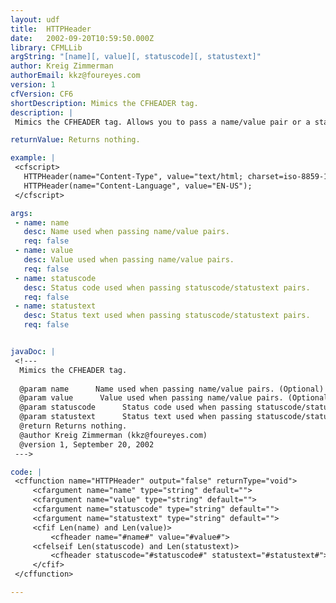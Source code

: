 ```yaml
---
layout: udf
title:  HTTPHeader
date:   2002-09-20T10:59:50.000Z
library: CFMLLib
argString: "[name][, value][, statuscode][, statustext]"
author: Kreig Zimmerman
authorEmail: kkz@foureyes.com
version: 1
cfVersion: CF6
shortDescription: Mimics the CFHEADER tag.
description: |
 Mimics the CFHEADER tag. Allows you to pass a name/value pair or a statuscode/statustext pair.

returnValue: Returns nothing.

example: |
 <cfscript>
   HTTPHeader(name="Content-Type", value="text/html; charset=iso-8859-1");
   HTTPHeader(name="Content-Language", value="EN-US");
 </cfscript>

args:
 - name: name
   desc: Name used when passing name/value pairs.
   req: false
 - name: value
   desc: Value used when passing name/value pairs.
   req: false
 - name: statuscode
   desc: Status code used when passing statuscode/statustext pairs.
   req: false
 - name: statustext
   desc: Status text used when passing statuscode/statustext pairs.
   req: false


javaDoc: |
 <!---
  Mimics the CFHEADER tag.
  
  @param name      Name used when passing name/value pairs. (Optional)
  @param value      Value used when passing name/value pairs. (Optional)
  @param statuscode      Status code used when passing statuscode/statustext pairs. (Optional)
  @param statustext      Status text used when passing statuscode/statustext pairs. (Optional)
  @return Returns nothing. 
  @author Kreig Zimmerman (kkz@foureyes.com) 
  @version 1, September 20, 2002 
 --->

code: |
 <cffunction name="HTTPHeader" output="false" returnType="void">
     <cfargument name="name" type="string" default="">
     <cfargument name="value" type="string" default="">
     <cfargument name="statuscode" type="string" default="">
     <cfargument name="statustext" type="string" default="">
     <cfif Len(name) and Len(value)>
         <cfheader name="#name#" value="#value#">
     <cfelseif Len(statuscode) and Len(statustext)>
         <cfheader statuscode="#statuscode#" statustext="#statustext#">
     </cfif>
 </cffunction>

---
```


